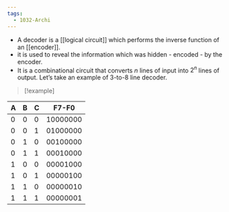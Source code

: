 ```yaml
---
tags:
  - 1032-Archi
---
```

- A decoder is a [[logical circuit]] which performs the inverse function of an [[encoder]].
- it is used to reveal the information which was hidden - encoded - by the encoder.
- It is a combinational circuit that converts $n$ lines of input into $2^n$ lines of output. Let’s take an example of 3-to-8 line decoder.

> [!example]
> 
| A   | B   | C   | F7-F0    |
| --- | --- | --- | -------- |
| 0   | 0   | 0   | 10000000 |
| 0   | 0   | 1   | 01000000 |
| 0   | 1   | 0   | 00100000 |
| 0   | 1   | 1   | 00010000 |
| 1   | 0   | 0   | 00001000 |
| 1   | 0   | 1   | 00000100 |
| 1   | 1   | 0   | 00000010 |
| 1   | 1   | 1   | 00000001 |

